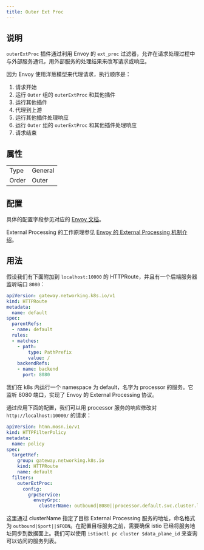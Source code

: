 ```yaml
---
title: Outer Ext Proc
---
```


## 说明

`outerExtProc` 插件通过利用 Envoy 的 `ext_proc` 过滤器，允许在请求处理过程中与外部服务通讯，用外部服务的处理结果来改写请求或响应。

因为 Envoy 使用洋葱模型来代理请求，执行顺序是：

1. 请求开始
2. 运行 `Outer` 组的 `outerExtProc` 和其他插件
3. 运行其他插件
4. 代理到上游
5. 运行其他插件处理响应
6. 运行 `Outer` 组的 `outerExtProc` 和其他插件处理响应
7. 请求结束

## 属性

|       |         |
|-------|---------|
| Type  | General |
| Order | Outer   |

## 配置

具体的配置字段参见对应的 [Envoy 文档](https://www.envoyproxy.io/docs/envoy/v1.29.4/api-v3/extensions/filters/http/ext_proc/v3/ext_proc.proto#envoy-v3-api-msg-extensions-filters-http-ext-proc-v3-extprocoverrides)。

External Processing 的工作原理参见 [Envoy 的 External Processing 机制介绍](https://www.envoyproxy.io/docs/envoy/v1.29.4/configuration/http/http_filters/ext_proc_filter.html)。

## 用法

假设我们有下面附加到 `localhost:10000` 的 HTTPRoute，并且有一个后端服务器监听端口 `8080`：

```yaml
apiVersion: gateway.networking.k8s.io/v1
kind: HTTPRoute
metadata:
  name: default
spec:
  parentRefs:
  - name: default
  rules:
  - matches:
    - path:
        type: PathPrefix
        value: /
    backendRefs:
    - name: backend
      port: 8080
```

我们在 k8s 内运行一个 namespace 为 default，名字为 processor 的服务。它监听 8080 端口，实现了 Envoy 的 External Processing 协议。

通过应用下面的配置，我们可以用 processor 服务的响应修改对 `http://localhost:10000/` 的请求：

```yaml
apiVersion: htnn.mosn.io/v1
kind: HTTPFilterPolicy
metadata:
  name: policy
spec:
  targetRef:
    group: gateway.networking.k8s.io
    kind: HTTPRoute
    name: default
  filters:
    outerExtProc:
      config:
        grpcService:
          envoyGrpc:
            clusterName: outbound|8080||processor.default.svc.cluster.local
```

这里通过 clusterName 指定了目标 External Processing 服务的地址，命名格式为 `outbound|$port||$FQDN`。在配置目标服务之前，需要确保 istio 已经将服务地址同步到数据面上。我们可以使用 `istioctl pc cluster $data_plane_id` 来查询可以访问的服务列表。
